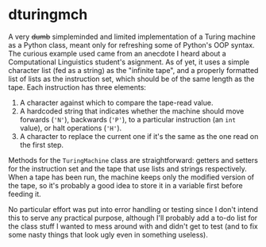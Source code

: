 # dturingmch
A very ~~dumb~~ simpleminded and limited implementation of a Turing machine as a Python class, meant only for refreshing some of Python's OOP syntax. The curious example used came from an anecdote I heard about a Computational Linguistics student's asignment.
As of yet, it uses a simple character list (fed as a string) as the "infinite tape", and a properly formatted list of lists as the instruction set, which should be of the same length as the tape. Each instruction has three elements: 
1. A character against which to compare the tape-read value.
1. A hardcoded string that indicates whether the machine should move forwards (```'N'```), backwards (```'P'```), to a particular instruction (an ```int``` value), or halt operations (```'H'```).
1. A character to replace the current one if it's the same as the one read on the first step.

Methods for the ```TuringMachine``` class are straightforward: getters and setters for the instruction set and the tape that use lists and strings respectively. When a tape has been run, the machine keeps only the modified version of the tape, so it's probably a good idea to store it in a variable first before feeding it.

No particular effort was put into error handling or testing since I don't intend this to serve any practical purpose, although I'll probably add a to-do list for the class stuff I wanted to mess around with and didn't get to test (and to fix some nasty things that look ugly even in something useless).
